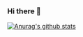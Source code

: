 ### Hi there 👋

[![Anurag's github stats](https://github-readme-stats.vercel.app/api?username=mfykmn)](https://github.com/anuraghazra/github-readme-stats)

<!--
**mfykmn/mfykmn** is a ✨ _special_ ✨ repository because its `README.md` (this file) appears on your GitHub profile.

Here are some ideas to get you started:

- 🔭 I’m currently working on ...
- 🌱 I’m currently learning ...
- 👯 I’m looking to collaborate on ...
- 🤔 I’m looking for help with ...
- 💬 Ask me about ...
- 📫 How to reach me: ...
- 😄 Pronouns: ...
- ⚡ Fun fact: ...
-->
